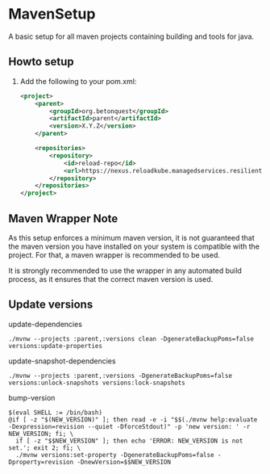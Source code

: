 # MavenSetup

A basic setup for all maven projects containing building and tools for java.

## Howto setup

1. Add the following to your pom.xml:
    ````xml
    <project>
        <parent>
            <groupId>org.betonquest</groupId>
            <artifactId>parent</artifactId>
            <version>X.Y.Z</version>
        </parent>

        <repositories>
            <repository>
                <id>reload-repo</id>
                <url>https://nexus.reloadkube.managedservices.resilient-teched.com/repository/reload/</url>
            </repository>
        </repositories> 
    </project>
    ````

## Maven Wrapper Note

As this setup enforces a minimum maven version,
it is not guaranteed that the maven version you have installed on your system is compatible with the project.
For that, a maven wrapper is recommended to be used.

It is strongly recommended to use the wrapper in any automated build process, as it ensures that the correct maven version is used.

## Update versions

update-dependencies
```shell
./mvnw --projects :parent,:versions clean -DgenerateBackupPoms=false versions:update-properties
```
update-snapshot-dependencies
```shell
./mvnw --projects :parent,:versions -DgenerateBackupPoms=false versions:unlock-snapshots versions:lock-snapshots
```
bump-version
```shell
$(eval SHELL := /bin/bash)
@if [ -z "$(NEW_VERSION)" ]; then read -e -i "$$(./mvnw help:evaluate -Dexpression=revision --quiet -DforceStdout)" -p 'new version: ' -r NEW_VERSION; fi; \
  if [ -z "$$NEW_VERSION" ]; then echo 'ERROR: NEW_VERSION is not set.'; exit 2; fi; \
  ./mvnw versions:set-property -DgenerateBackupPoms=false -Dproperty=revision -DnewVersion=$$NEW_VERSION
```
